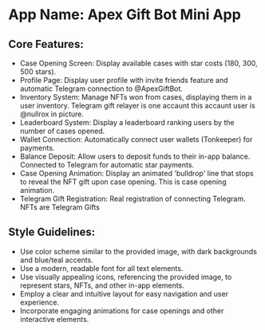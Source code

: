 # **App Name**: Apex Gift Bot Mini App

## Core Features:

- Case Opening Screen: Display available cases with star costs (180, 300, 500 stars).
- Profile Page: Display user profile with invite friends feature and automatic Telegram connection to @ApexGiftBot.
- Inventory System: Manage NFTs won from cases, displaying them in a user inventory. Telegram gift relayer is one accaunt this accaunt user is @nullrox in picture.
- Leaderboard System: Display a leaderboard ranking users by the number of cases opened.
- Wallet Connection: Automatically connect user wallets (Tonkeeper) for payments.
- Balance Deposit: Allow users to deposit funds to their in-app balance. Connected to Telegram for automatic star payments.
- Case Opening Animation: Display an animated 'bulldrop' line that stops to reveal the NFT gift upon case opening. This is case opening animation.
- Telegram Gift Registration: Real registration of connecting Telegram. NFTs are Telegram Gifts

## Style Guidelines:

- Use color scheme similar to the provided image, with dark backgrounds and blue/teal accents.
- Use a modern, readable font for all text elements.
- Use visually appealing icons, referencing the provided image, to represent stars, NFTs, and other in-app elements.
- Employ a clear and intuitive layout for easy navigation and user experience.
- Incorporate engaging animations for case openings and other interactive elements.